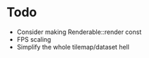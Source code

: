 # Todo

* Consider making Renderable::render const
* FPS scaling
* Simplify the whole tilemap/dataset hell
